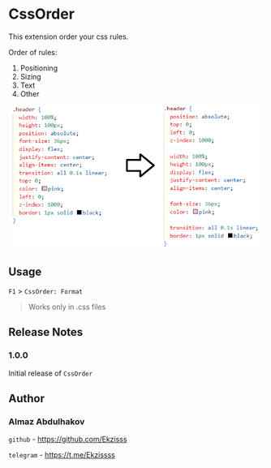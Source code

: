 # CssOrder

This extension order your css rules.

Order of rules:

1. Positioning
2. Sizing
3. Text
4. Other

![example](https://github.com/Ekzisss/CssOrder/blob/master/src/example.png?raw=true 'example')

## Usage

`F1` > `CssOrder: Format`

> Works only in .css files

## Release Notes

### 1.0.0

Initial release of `CssOrder`

## Author

### Almaz Abdulhakov

`github` - https://github.com/Ekzisss

`telegram` - https://t.me/Ekzissss
